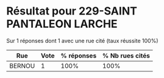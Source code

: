 # Résultat pour 229-SAINT PANTALEON LARCHE

Sur 1 réponses dont 1 avec une rue cité (taux réussite 100%)

| Rue | Vote | % réponses | % Nb rues cités|
|-----|------|------------|----------------|
| BERNOU | 1 | 100% | 100%|
